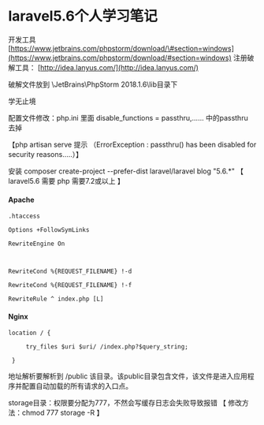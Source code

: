 # laravel5.6个人学习笔记

开发工具 [https://www.jetbrains.com/phpstorm/download/\#section=windows](https://www.jetbrains.com/phpstorm/download/#section=windows) 注册破解工具： [http://idea.lanyus.com/](http://idea.lanyus.com/)

破解文件放到 \JetBrains\PhpStorm 2018.1.6\lib目录下

学无止境

配置文件修改：php.ini 里面 disable\_functions = passthru,...... 中的passthru 去掉

【php artisan serve 提示 （ErrorException  : passthru\(\) has been disabled for security reasons.....）】

安装 composer create-project --prefer-dist laravel/laravel blog "5.6.\*" 【  laravel5.6 需要 php 需要7.2或以上 】

#### Apache

```
.htaccess

Options +FollowSymLinks

RewriteEngine On



RewriteCond %{REQUEST_FILENAME} !-d

RewriteCond %{REQUEST_FILENAME} !-f

RewriteRule ^ index.php [L]
```

#### Nginx

```
location / {

     try_files $uri $uri/ /index.php?$query_string;

 }
```

地址解析要解析到 /public 该目录。该public目录包含文件，该文件是进入应用程序并配置自动加载的所有请求的入口点。

storage目录：权限要分配为777，不然会写缓存日志会失败导致报错 【 修改方法：chmod 777 storage -R 】

